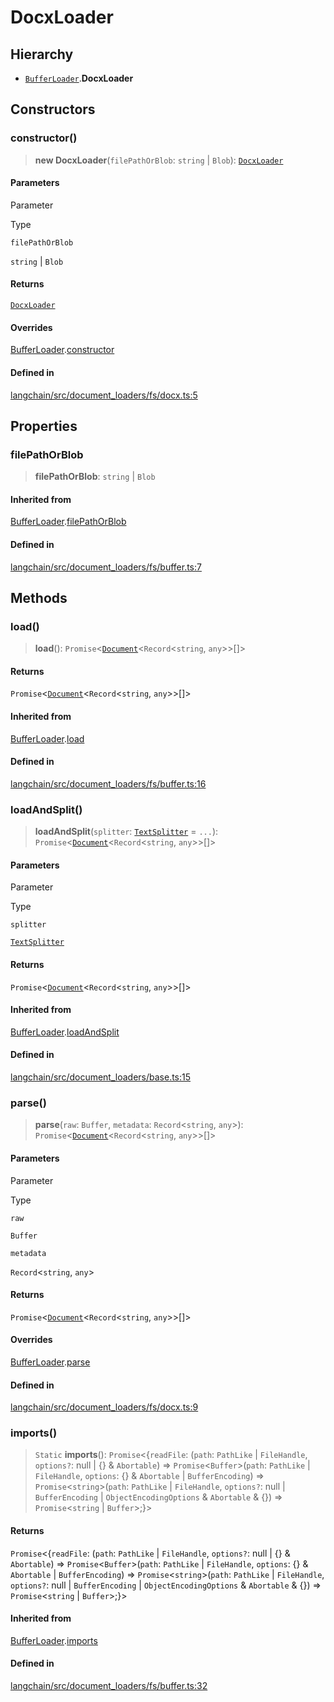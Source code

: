 DocxLoader
==========

Hierarchy[](#hierarchy "Direct link to Hierarchy")
---------------------------------------------------

*   [`BufferLoader`](/docs/api/document_loaders_fs_buffer/classes/BufferLoader).**DocxLoader**

Constructors[](#constructors "Direct link to Constructors")
------------------------------------------------------------

### constructor()[](#constructor "Direct link to constructor()")

> **new DocxLoader**(`filePathOrBlob`: `string` | `Blob`): [`DocxLoader`](/docs/api/document_loaders_fs_docx/classes/DocxLoader)

#### Parameters[](#parameters "Direct link to Parameters")

Parameter

Type

`filePathOrBlob`

`string` | `Blob`

#### Returns[](#returns "Direct link to Returns")

[`DocxLoader`](/docs/api/document_loaders_fs_docx/classes/DocxLoader)

#### Overrides[](#overrides "Direct link to Overrides")

[BufferLoader](/docs/api/document_loaders_fs_buffer/classes/BufferLoader).[constructor](/docs/api/document_loaders_fs_buffer/classes/BufferLoader#constructor)

#### Defined in[](#defined-in "Direct link to Defined in")

[langchain/src/document\_loaders/fs/docx.ts:5](https://github.com/hwchase17/langchainjs/blob/1c1274d/langchain/src/document_loaders/fs/docx.ts#L5)

Properties[](#properties "Direct link to Properties")
------------------------------------------------------

### filePathOrBlob[](#filepathorblob "Direct link to filePathOrBlob")

> **filePathOrBlob**: `string` | `Blob`

#### Inherited from[](#inherited-from "Direct link to Inherited from")

[BufferLoader](/docs/api/document_loaders_fs_buffer/classes/BufferLoader).[filePathOrBlob](/docs/api/document_loaders_fs_buffer/classes/BufferLoader#filepathorblob)

#### Defined in[](#defined-in-1 "Direct link to Defined in")

[langchain/src/document\_loaders/fs/buffer.ts:7](https://github.com/hwchase17/langchainjs/blob/1c1274d/langchain/src/document_loaders/fs/buffer.ts#L7)

Methods[](#methods "Direct link to Methods")
---------------------------------------------

### load()[](#load "Direct link to load()")

> **load**(): `Promise`<[`Document`](/docs/api/document/classes/Document)<`Record`<`string`, `any`\>\>\[\]\>

#### Returns[](#returns-1 "Direct link to Returns")

`Promise`<[`Document`](/docs/api/document/classes/Document)<`Record`<`string`, `any`\>\>\[\]\>

#### Inherited from[](#inherited-from-1 "Direct link to Inherited from")

[BufferLoader](/docs/api/document_loaders_fs_buffer/classes/BufferLoader).[load](/docs/api/document_loaders_fs_buffer/classes/BufferLoader#load)

#### Defined in[](#defined-in-2 "Direct link to Defined in")

[langchain/src/document\_loaders/fs/buffer.ts:16](https://github.com/hwchase17/langchainjs/blob/1c1274d/langchain/src/document_loaders/fs/buffer.ts#L16)

### loadAndSplit()[](#loadandsplit "Direct link to loadAndSplit()")

> **loadAndSplit**(`splitter`: [`TextSplitter`](/docs/api/text_splitter/classes/TextSplitter) = `...`): `Promise`<[`Document`](/docs/api/document/classes/Document)<`Record`<`string`, `any`\>\>\[\]\>

#### Parameters[](#parameters-1 "Direct link to Parameters")

Parameter

Type

`splitter`

[`TextSplitter`](/docs/api/text_splitter/classes/TextSplitter)

#### Returns[](#returns-2 "Direct link to Returns")

`Promise`<[`Document`](/docs/api/document/classes/Document)<`Record`<`string`, `any`\>\>\[\]\>

#### Inherited from[](#inherited-from-2 "Direct link to Inherited from")

[BufferLoader](/docs/api/document_loaders_fs_buffer/classes/BufferLoader).[loadAndSplit](/docs/api/document_loaders_fs_buffer/classes/BufferLoader#loadandsplit)

#### Defined in[](#defined-in-3 "Direct link to Defined in")

[langchain/src/document\_loaders/base.ts:15](https://github.com/hwchase17/langchainjs/blob/1c1274d/langchain/src/document_loaders/base.ts#L15)

### parse()[](#parse "Direct link to parse()")

> **parse**(`raw`: `Buffer`, `metadata`: `Record`<`string`, `any`\>): `Promise`<[`Document`](/docs/api/document/classes/Document)<`Record`<`string`, `any`\>\>\[\]\>

#### Parameters[](#parameters-2 "Direct link to Parameters")

Parameter

Type

`raw`

`Buffer`

`metadata`

`Record`<`string`, `any`\>

#### Returns[](#returns-3 "Direct link to Returns")

`Promise`<[`Document`](/docs/api/document/classes/Document)<`Record`<`string`, `any`\>\>\[\]\>

#### Overrides[](#overrides-1 "Direct link to Overrides")

[BufferLoader](/docs/api/document_loaders_fs_buffer/classes/BufferLoader).[parse](/docs/api/document_loaders_fs_buffer/classes/BufferLoader#parse)

#### Defined in[](#defined-in-4 "Direct link to Defined in")

[langchain/src/document\_loaders/fs/docx.ts:9](https://github.com/hwchase17/langchainjs/blob/1c1274d/langchain/src/document_loaders/fs/docx.ts#L9)

### imports()[](#imports "Direct link to imports()")

> `Static` **imports**(): `Promise`<{`readFile`: (`path`: `PathLike` | `FileHandle`, `options?`: null | {} & `Abortable`) => `Promise`<`Buffer`\>(`path`: `PathLike` | `FileHandle`, `options`: {} & `Abortable` | `BufferEncoding`) => `Promise`<`string`\>(`path`: `PathLike` | `FileHandle`, `options?`: null | `BufferEncoding` | `ObjectEncodingOptions` & `Abortable` & {}) => `Promise`<`string` | `Buffer`\>;}\>

#### Returns[](#returns-4 "Direct link to Returns")

`Promise`<{`readFile`: (`path`: `PathLike` | `FileHandle`, `options?`: null | {} & `Abortable`) => `Promise`<`Buffer`\>(`path`: `PathLike` | `FileHandle`, `options`: {} & `Abortable` | `BufferEncoding`) => `Promise`<`string`\>(`path`: `PathLike` | `FileHandle`, `options?`: null | `BufferEncoding` | `ObjectEncodingOptions` & `Abortable` & {}) => `Promise`<`string` | `Buffer`\>;}\>

#### Inherited from[](#inherited-from-3 "Direct link to Inherited from")

[BufferLoader](/docs/api/document_loaders_fs_buffer/classes/BufferLoader).[imports](/docs/api/document_loaders_fs_buffer/classes/BufferLoader#imports)

#### Defined in[](#defined-in-5 "Direct link to Defined in")

[langchain/src/document\_loaders/fs/buffer.ts:32](https://github.com/hwchase17/langchainjs/blob/1c1274d/langchain/src/document_loaders/fs/buffer.ts#L32)